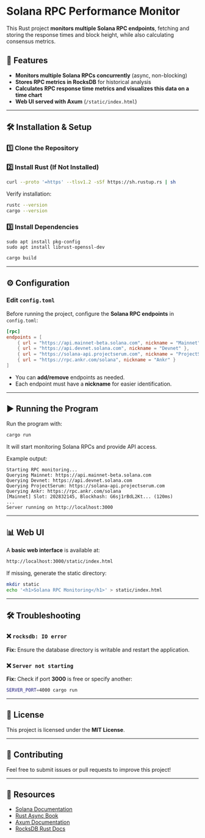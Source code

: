 # Solana RPC Performance Monitor

This Rust project **monitors multiple Solana RPC endpoints**, fetching and storing the response times and block height, while also calculating consensus metrics.





## 🚀 Features
- **Monitors multiple Solana RPCs concurrently** (async, non-blocking)
- **Stores RPC metrics in RocksDB** for historical analysis
- **Calculates RPC response time metrics and visualizes this data on a time chart**
- **Web UI served with Axum** (`/static/index.html`)

---

## 🛠 Installation & Setup

### 1️⃣ **Clone the Repository**

### 2️⃣ **Install Rust (If Not Installed)**
```sh
curl --proto '=https' --tlsv1.2 -sSf https://sh.rustup.rs | sh
```
Verify installation:
```sh
rustc --version
cargo --version
```

### 3️⃣ **Install Dependencies**

```
sudo apt install pkg-config
sudo apt install librust-openssl-dev
```

```sh
cargo build
```

---

## ⚙️ Configuration

### **Edit `config.toml`**
Before running the project, configure the **Solana RPC endpoints** in `config.toml`:
```toml
[rpc]
endpoints = [
    { url = "https://api.mainnet-beta.solana.com", nickname = "Mainnet" },
    { url = "https://api.devnet.solana.com", nickname = "Devnet" },
    { url = "https://solana-api.projectserum.com", nickname = "ProjectSerum" },
    { url = "https://rpc.ankr.com/solana", nickname = "Ankr" }
]
```
- You can **add/remove** endpoints as needed.
- Each endpoint must have a **nickname** for easier identification.

---

## ▶️ Running the Program

Run the program with:
```sh
cargo run
```
It will start monitoring Solana RPCs and provide API access.

Example output:
```
Starting RPC monitoring...
Querying Mainnet: https://api.mainnet-beta.solana.com
Querying Devnet: https://api.devnet.solana.com
Querying ProjectSerum: https://solana-api.projectserum.com
Querying Ankr: https://rpc.ankr.com/solana
[Mainnet] Slot: 202832145, Blockhash: G6sj1rBdL2Kt... (120ms)
...
Server running on http://localhost:3000
```

---

## 📊 Web UI

A **basic web interface** is available at:
```sh
http://localhost:3000/static/index.html
```
If missing, generate the static directory:
```sh
mkdir static
echo '<h1>Solana RPC Monitoring</h1>' > static/index.html
```

---

## 🛠 Troubleshooting

### **❌ `rocksdb: IO error`**
**Fix:** Ensure the database directory is writable and restart the application.

### **❌ `Server not starting`**
**Fix:** Check if port **3000** is free or specify another:
```sh
SERVER_PORT=4000 cargo run
```

---

## 📜 License
This project is licensed under the **MIT License**.

---

## 🤝 Contributing
Feel free to submit issues or pull requests to improve this project!

---

## 🔗 Resources
- [Solana Documentation](https://docs.solana.com/)
- [Rust Async Book](https://rust-lang.github.io/async-book/)
- [Axum Documentation](https://docs.rs/axum/latest/axum/)
- [RocksDB Rust Docs](https://docs.rs/rocksdb/latest/rocksdb/)
```

